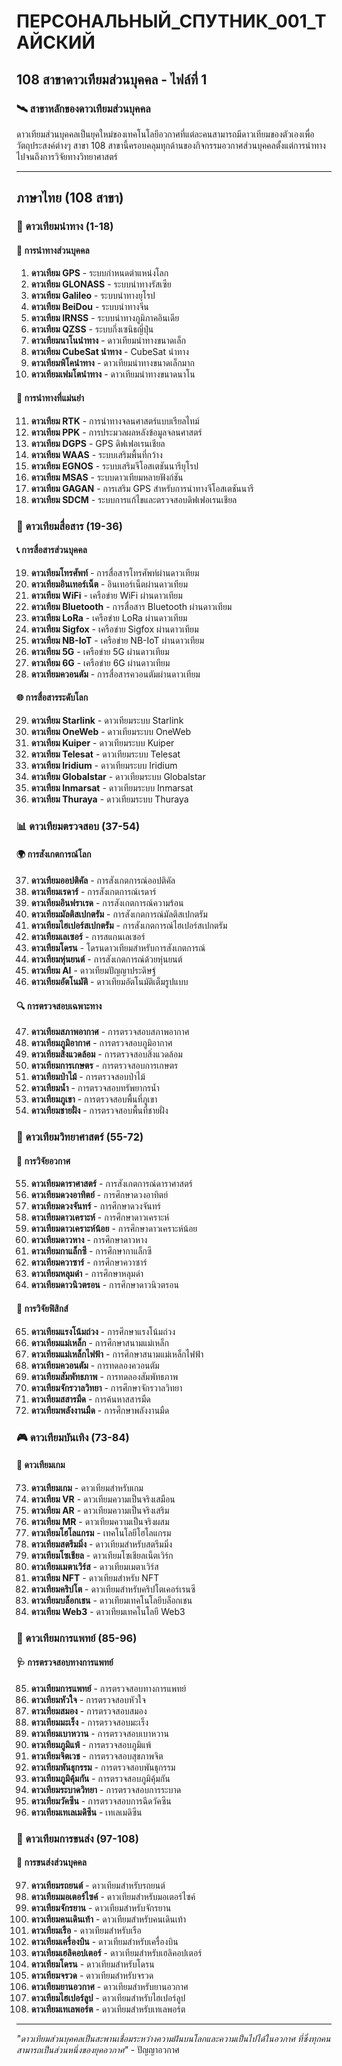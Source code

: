# ПЕРСОНАЛЬНЫЙ_СПУТНИК_001_ТАЙСКИЙ

## 108 สาขาดาวเทียมส่วนบุคคล - ไฟล์ที่ 1

### 🛰️ สาขาหลักของดาวเทียมส่วนบุคคล

ดาวเทียมส่วนบุคคลเป็นยุคใหม่ของเทคโนโลยีอวกาศที่แต่ละคนสามารถมีดาวเทียมของตัวเองเพื่อวัตถุประสงค์ต่างๆ สาขา 108 สาขานี้ครอบคลุมทุกด้านของกิจกรรมอวกาศส่วนบุคคลตั้งแต่การนำทางไปจนถึงการวิจัยทางวิทยาศาสตร์

---

## ภาษาไทย (108 สาขา)

### 🧭 ดาวเทียมนำทาง (1-18)

#### 📍 การนำทางส่วนบุคคล
1. **ดาวเทียม GPS** - ระบบกำหนดตำแหน่งโลก
2. **ดาวเทียม GLONASS** - ระบบนำทางรัสเซีย
3. **ดาวเทียม Galileo** - ระบบนำทางยุโรป
4. **ดาวเทียม BeiDou** - ระบบนำทางจีน
5. **ดาวเทียม IRNSS** - ระบบนำทางภูมิภาคอินเดีย
6. **ดาวเทียม QZSS** - ระบบกึ่งเซนิธญี่ปุ่น
7. **ดาวเทียมนาโนนำทาง** - ดาวเทียมนำทางขนาดเล็ก
8. **ดาวเทียม CubeSat นำทาง** - CubeSat นำทาง
9. **ดาวเทียมพิโคนำทาง** - ดาวเทียมนำทางขนาดเล็กมาก
10. **ดาวเทียมเฟมโตนำทาง** - ดาวเทียมนำทางขนาดนาโน

#### 🎯 การนำทางที่แม่นยำ
11. **ดาวเทียม RTK** - การนำทางจลนศาสตร์แบบเรียลไทม์
12. **ดาวเทียม PPK** - การประมวลผลหลังข้อมูลจลนศาสตร์
13. **ดาวเทียม DGPS** - GPS ดิฟเฟอเรนเชียล
14. **ดาวเทียม WAAS** - ระบบเสริมพื้นที่กว้าง
15. **ดาวเทียม EGNOS** - ระบบเสริมจีโอสเตชันนารียุโรป
16. **ดาวเทียม MSAS** - ระบบดาวเทียมหลายฟังก์ชัน
17. **ดาวเทียม GAGAN** - การเสริม GPS สำหรับการนำทางจีโอสเตชันนารี
18. **ดาวเทียม SDCM** - ระบบการแก้ไขและตรวจสอบดิฟเฟอเรนเชียล

### 📡 ดาวเทียมสื่อสาร (19-36)

#### 📞 การสื่อสารส่วนบุคคล
19. **ดาวเทียมโทรศัพท์** - การสื่อสารโทรศัพท์ผ่านดาวเทียม
20. **ดาวเทียมอินเทอร์เน็ต** - อินเทอร์เน็ตผ่านดาวเทียม
21. **ดาวเทียม WiFi** - เครือข่าย WiFi ผ่านดาวเทียม
22. **ดาวเทียม Bluetooth** - การสื่อสาร Bluetooth ผ่านดาวเทียม
23. **ดาวเทียม LoRa** - เครือข่าย LoRa ผ่านดาวเทียม
24. **ดาวเทียม Sigfox** - เครือข่าย Sigfox ผ่านดาวเทียม
25. **ดาวเทียม NB-IoT** - เครือข่าย NB-IoT ผ่านดาวเทียม
26. **ดาวเทียม 5G** - เครือข่าย 5G ผ่านดาวเทียม
27. **ดาวเทียม 6G** - เครือข่าย 6G ผ่านดาวเทียม
28. **ดาวเทียมควอนตัม** - การสื่อสารควอนตัมผ่านดาวเทียม

#### 🌐 การสื่อสารระดับโลก
29. **ดาวเทียม Starlink** - ดาวเทียมระบบ Starlink
30. **ดาวเทียม OneWeb** - ดาวเทียมระบบ OneWeb
31. **ดาวเทียม Kuiper** - ดาวเทียมระบบ Kuiper
32. **ดาวเทียม Telesat** - ดาวเทียมระบบ Telesat
33. **ดาวเทียม Iridium** - ดาวเทียมระบบ Iridium
34. **ดาวเทียม Globalstar** - ดาวเทียมระบบ Globalstar
35. **ดาวเทียม Inmarsat** - ดาวเทียมระบบ Inmarsat
36. **ดาวเทียม Thuraya** - ดาวเทียมระบบ Thuraya

### 📊 ดาวเทียมตรวจสอบ (37-54)

#### 🌍 การสังเกตการณ์โลก
37. **ดาวเทียมออปติคัล** - การสังเกตการณ์ออปติคัล
38. **ดาวเทียมเรดาร์** - การสังเกตการณ์เรดาร์
39. **ดาวเทียมอินฟราเรด** - การสังเกตการณ์ความร้อน
40. **ดาวเทียมมัลติสเปกตรัม** - การสังเกตการณ์มัลติสเปกตรัม
41. **ดาวเทียมไฮเปอร์สเปกตรัม** - การสังเกตการณ์ไฮเปอร์สเปกตรัม
42. **ดาวเทียมเลเซอร์** - การสแกนเลเซอร์
43. **ดาวเทียมโดรน** - โดรนดาวเทียมสำหรับการสังเกตการณ์
44. **ดาวเทียมหุ่นยนต์** - การสังเกตการณ์ด้วยหุ่นยนต์
45. **ดาวเทียม AI** - ดาวเทียมปัญญาประดิษฐ์
46. **ดาวเทียมอัตโนมัติ** - ดาวเทียมอัตโนมัติเต็มรูปแบบ

#### 🔍 การตรวจสอบเฉพาะทาง
47. **ดาวเทียมสภาพอากาศ** - การตรวจสอบสภาพอากาศ
48. **ดาวเทียมภูมิอากาศ** - การตรวจสอบภูมิอากาศ
49. **ดาวเทียมสิ่งแวดล้อม** - การตรวจสอบสิ่งแวดล้อม
50. **ดาวเทียมการเกษตร** - การตรวจสอบการเกษตร
51. **ดาวเทียมป่าไม้** - การตรวจสอบป่าไม้
52. **ดาวเทียมน้ำ** - การตรวจสอบทรัพยากรน้ำ
53. **ดาวเทียมภูเขา** - การตรวจสอบพื้นที่ภูเขา
54. **ดาวเทียมชายฝั่ง** - การตรวจสอบพื้นที่ชายฝั่ง

### 🔬 ดาวเทียมวิทยาศาสตร์ (55-72)

#### 🌌 การวิจัยอวกาศ
55. **ดาวเทียมดาราศาสตร์** - การสังเกตการณ์ดาราศาสตร์
56. **ดาวเทียมดวงอาทิตย์** - การศึกษาดวงอาทิตย์
57. **ดาวเทียมดวงจันทร์** - การศึกษาดวงจันทร์
58. **ดาวเทียมดาวเคราะห์** - การศึกษาดาวเคราะห์
59. **ดาวเทียมดาวเคราะห์น้อย** - การศึกษาดาวเคราะห์น้อย
60. **ดาวเทียมดาวหาง** - การศึกษาดาวหาง
61. **ดาวเทียมกาแล็กซี** - การศึกษากาแล็กซี
62. **ดาวเทียมควาซาร์** - การศึกษาควาซาร์
63. **ดาวเทียมหลุมดำ** - การศึกษาหลุมดำ
64. **ดาวเทียมดาวนิวตรอน** - การศึกษาดาวนิวตรอน

#### 🧪 การวิจัยฟิสิกส์
65. **ดาวเทียมแรงโน้มถ่วง** - การศึกษาแรงโน้มถ่วง
66. **ดาวเทียมแม่เหล็ก** - การศึกษาสนามแม่เหล็ก
67. **ดาวเทียมแม่เหล็กไฟฟ้า** - การศึกษาสนามแม่เหล็กไฟฟ้า
68. **ดาวเทียมควอนตัม** - การทดลองควอนตัม
69. **ดาวเทียมสัมพัทธภาพ** - การทดลองสัมพัทธภาพ
70. **ดาวเทียมจักรวาลวิทยา** - การศึกษาจักรวาลวิทยา
71. **ดาวเทียมสสารมืด** - การค้นหาสสารมืด
72. **ดาวเทียมพลังงานมืด** - การศึกษาพลังงานมืด

### 🎮 ดาวเทียมบันเทิง (73-84)

#### 🎯 ดาวเทียมเกม
73. **ดาวเทียมเกม** - ดาวเทียมสำหรับเกม
74. **ดาวเทียม VR** - ดาวเทียมความเป็นจริงเสมือน
75. **ดาวเทียม AR** - ดาวเทียมความเป็นจริงเสริม
76. **ดาวเทียม MR** - ดาวเทียมความเป็นจริงผสม
77. **ดาวเทียมโฮโลแกรม** - เทคโนโลยีโฮโลแกรม
78. **ดาวเทียมสตรีมมิ่ง** - ดาวเทียมสำหรับสตรีมมิ่ง
79. **ดาวเทียมโซเชียล** - ดาวเทียมโซเชียลเน็ตเวิร์ก
80. **ดาวเทียมเมตาเวิร์ส** - ดาวเทียมเมตาเวิร์ส
81. **ดาวเทียม NFT** - ดาวเทียมสำหรับ NFT
82. **ดาวเทียมคริปโต** - ดาวเทียมสำหรับคริปโตเคอร์เรนซี
83. **ดาวเทียมบล็อกเชน** - ดาวเทียมเทคโนโลยีบล็อกเชน
84. **ดาวเทียม Web3** - ดาวเทียมเทคโนโลยี Web3

### 🏥 ดาวเทียมการแพทย์ (85-96)

#### 🩺 การตรวจสอบทางการแพทย์
85. **ดาวเทียมการแพทย์** - การตรวจสอบทางการแพทย์
86. **ดาวเทียมหัวใจ** - การตรวจสอบหัวใจ
87. **ดาวเทียมสมอง** - การตรวจสอบสมอง
88. **ดาวเทียมมะเร็ง** - การตรวจสอบมะเร็ง
89. **ดาวเทียมเบาหวาน** - การตรวจสอบเบาหวาน
90. **ดาวเทียมภูมิแพ้** - การตรวจสอบภูมิแพ้
91. **ดาวเทียมจิตเวช** - การตรวจสอบสุขภาพจิต
92. **ดาวเทียมพันธุกรรม** - การตรวจสอบพันธุกรรม
93. **ดาวเทียมภูมิคุ้มกัน** - การตรวจสอบภูมิคุ้มกัน
94. **ดาวเทียมระบาดวิทยา** - การตรวจสอบการระบาด
95. **ดาวเทียมวัคซีน** - การตรวจสอบการฉีดวัคซีน
96. **ดาวเทียมเทเลเมดิซีน** - เทเลเมดิซีน

### 🚀 ดาวเทียมการขนส่ง (97-108)

#### 🚗 การขนส่งส่วนบุคคล
97. **ดาวเทียมรถยนต์** - ดาวเทียมสำหรับรถยนต์
98. **ดาวเทียมมอเตอร์ไซค์** - ดาวเทียมสำหรับมอเตอร์ไซค์
99. **ดาวเทียมจักรยาน** - ดาวเทียมสำหรับจักรยาน
100. **ดาวเทียมคนเดินเท้า** - ดาวเทียมสำหรับคนเดินเท้า
101. **ดาวเทียมเรือ** - ดาวเทียมสำหรับเรือ
102. **ดาวเทียมเครื่องบิน** - ดาวเทียมสำหรับเครื่องบิน
103. **ดาวเทียมเฮลิคอปเตอร์** - ดาวเทียมสำหรับเฮลิคอปเตอร์
104. **ดาวเทียมโดรน** - ดาวเทียมสำหรับโดรน
105. **ดาวเทียมจรวด** - ดาวเทียมสำหรับจรวด
106. **ดาวเทียมยานอวกาศ** - ดาวเทียมสำหรับยานอวกาศ
107. **ดาวเทียมไฮเปอร์ลูป** - ดาวเทียมสำหรับไฮเปอร์ลูป
108. **ดาวเทียมเทเลพอร์ต** - ดาวเทียมสำหรับเทเลพอร์ต

---

*"ดาวเทียมส่วนบุคคลเป็นสะพานเชื่อมระหว่างความฝันบนโลกและความเป็นไปได้ในอวกาศ ที่ซึ่งทุกคนสามารถเป็นส่วนหนึ่งของยุคอวกาศ"* - ปัญญาอวกาศ
